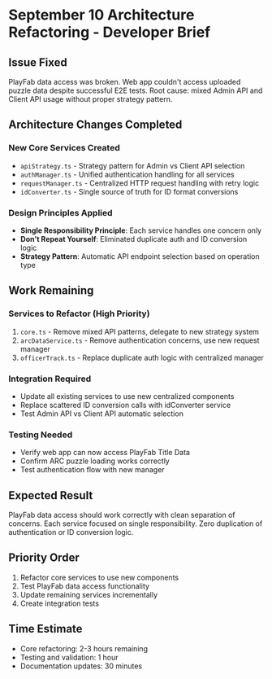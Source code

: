 # September 10 Architecture Refactoring - Developer Brief

## Issue Fixed
PlayFab data access was broken. Web app couldn't access uploaded puzzle data despite successful E2E tests. Root cause: mixed Admin API and Client API usage without proper strategy pattern.

## Architecture Changes Completed

### New Core Services Created
- `apiStrategy.ts` - Strategy pattern for Admin vs Client API selection
- `authManager.ts` - Unified authentication handling for all services  
- `requestManager.ts` - Centralized HTTP request handling with retry logic
- `idConverter.ts` - Single source of truth for ID format conversions

### Design Principles Applied
- **Single Responsibility Principle**: Each service handles one concern only
- **Don't Repeat Yourself**: Eliminated duplicate auth and ID conversion logic
- **Strategy Pattern**: Automatic API endpoint selection based on operation type

## Work Remaining

### Services to Refactor (High Priority)
1. `core.ts` - Remove mixed API patterns, delegate to new strategy system
2. `arcDataService.ts` - Remove authentication concerns, use new request manager  
3. `officerTrack.ts` - Replace duplicate auth logic with centralized manager

### Integration Required
- Update all existing services to use new centralized components
- Replace scattered ID conversion calls with idConverter service
- Test Admin API vs Client API automatic selection

### Testing Needed
- Verify web app can now access PlayFab Title Data
- Confirm ARC puzzle loading works correctly
- Test authentication flow with new manager

## Expected Result
PlayFab data access should work correctly with clean separation of concerns. Each service focused on single responsibility. Zero duplication of authentication or ID conversion logic.

## Priority Order
1. Refactor core services to use new components
2. Test PlayFab data access functionality  
3. Update remaining services incrementally
4. Create integration tests

## Time Estimate
- Core refactoring: 2-3 hours remaining
- Testing and validation: 1 hour
- Documentation updates: 30 minutes